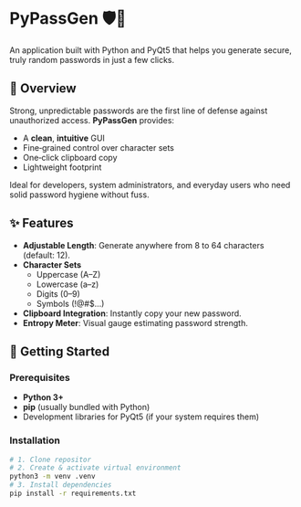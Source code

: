 # PyPassGen 🛡️🔑

An application built with Python and PyQt5 that helps you generate secure, truly random passwords in just a few clicks.


## 🧐 Overview

Strong, unpredictable passwords are the first line of defense against unauthorized access. **PyPassGen** provides:

- A **clean**, **intuitive** GUI  
- Fine‑grained control over character sets  
- One‑click clipboard copy  
- Lightweight footprint

Ideal for developers, system administrators, and everyday users who need solid password hygiene without fuss.


## ✨ Features

- **Adjustable Length**: Generate anywhere from 8 to 64 characters (default: 12).  
- **Character Sets**  
  - Uppercase (A–Z)  
  - Lowercase (a–z)  
  - Digits (0–9)  
  - Symbols (!@#$…)
- **Clipboard Integration**: Instantly copy your new password.  
- **Entropy Meter**: Visual gauge estimating password strength.  


## 🚀 Getting Started

### Prerequisites

- **Python 3+**  
- **pip** (usually bundled with Python)  
- Development libraries for PyQt5 (if your system requires them)

### Installation

```bash
# 1. Clone repositor
# 2. Create & activate virtual environment
python3 -m venv .venv
# 3. Install dependencies
pip install -r requirements.txt

